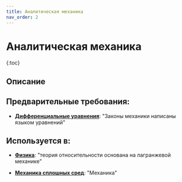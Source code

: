 ```yaml
---
title: Аналитическая механика
nav_order: 2
---
```


# Аналитическая механика


{:toc}

## Описание 


## Предварительные требования:

- **[Дифференциальные уравнения](ode.md)**: "Законы механики написаны языком уравнений"



## Используется в:

- **[Физика](physics.md)**: "теория относительности основана на лагранжевой механике"


- **[Механика сплошных сред](mss.md)**: "Механика"

